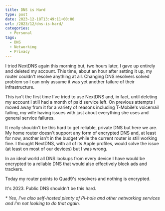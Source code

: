 ```yaml
---
title: DNS is Hard
type: post
date: 2023-12-18T13:49:11+00:00
url: /2023/12/dns-is-hard/
categories:
  - Personal
tags:
  - DNS
  - Networking
  - Privacy
---
```


I tried NextDNS again this morning but, two hours later, I gave up entirely and deleted my account. This time, about an hour after setting it up, my router couldn't resolve anything at all. Changing DNS resolvers solved problem so I can only assume it was yet another failure of their infrastructure.

This isn't the first time I've tried to use NextDNS and, in fact, until deleting my account I still had a month of paid service left. On previous attempts I moved away from it for a variety of reasons including T-Mobile's voicemail failing, my wife having issues with just about everything she uses and general service failures.

It really shouldn't be this hard to get reliable, private DNS but here we are. My home router doesn't support any form of encrypted DNS and, at least for now, another isn't in the budget while the current router is still working fine. I thought NextDNS, with all of its Apple profiles, would solve the issue (at least on most of our devices) but I was wrong.

In an ideal world all DNS lookups from every device I have would be encrypted to a reliable DNS that would also effectively block ads and trackers.

Today my router points to Quad9's resolvers and nothing is encrypted.

It's 2023. Public DNS shouldn't be this hard.

_* Yes, I've also self-hosted plenty of Pi-hole and other networking services and I'm not looking to do that again._